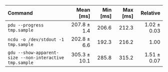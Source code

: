 | Command | Mean [ms] | Min [ms] | Max [ms] | Relative |
|:---|---:|---:|---:|---:|
| `pdu --progress tmp.sample` | 207.8 ± 1.4 | 206.6 | 212.3 | 1.02 ± 0.03 |
| `ncdu -o /dev/stdout -1 tmp.sample` | 202.8 ± 6.6 | 192.3 | 216.2 | 1.00 |
| `gdu --show-apparent-size --non-interactive tmp.sample` | 305.3 ± 10.1 | 285.8 | 315.2 | 1.51 ± 0.07 |
